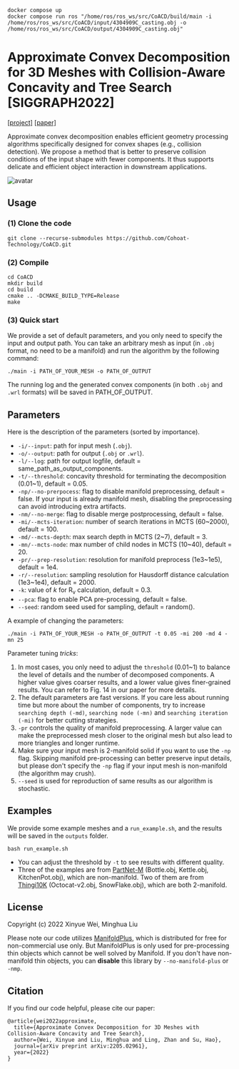 ```
docker compose up
docker compose run ros "/home/ros/ros_ws/src/CoACD/build/main -i /home/ros/ros_ws/src/CoACD/input/4304909C_casting.obj -o /home/ros/ros_ws/src/CoACD/output/4304909C_casting.obj"
```

# Approximate Convex Decomposition for 3D Meshes with Collision-Aware Concavity and Tree Search [SIGGRAPH2022]

[\[project\]](https://colin97.github.io/CoACD/) [\[paper\]](https://arxiv.org/pdf/2205.02961.pdf)

Approximate convex decomposition enables efficient geometry processing algorithms specifically designed for convex shapes (e.g., collision detection). We propose a method that is better to preserve collision conditions of the input shape with fewer components. It thus supports delicate and efficient object interaction in downstream applications.

![avatar](examples/teaser.png)

## Usage

### (1) Clone the code

```
git clone --recurse-submodules https://github.com/Cohoat-Technology/CoACD.git
```

### (2) Compile

```
cd CoACD
mkdir build
cd build
cmake .. -DCMAKE_BUILD_TYPE=Release
make
```

### (3) Quick start

We provide a set of default parameters, and you only need to specify the input and output path. You can take an arbitrary mesh as input (in `.obj` format, no need to be a manifold) and run the algorithm by the following command:

```
./main -i PATH_OF_YOUR_MESH -o PATH_OF_OUTPUT
```

The running log and the generated convex components (in both `.obj` and `.wrl` formats) will be saved in PATH_OF_OUTPUT.

## Parameters

Here is the description of the parameters (sorted by importance).

- `-i/--input`: path for input mesh (`.obj`).
- `-o/--output`: path for output (`.obj` or `.wrl`).
- `-l/--log`: path for output logfile, default = same_path_as_output_components.
- `-t/--threshold`: concavity threshold for terminating the decomposition (0.01~1), default = 0.05.
- `-np/--no-prerpocess`: flag to disable manifold preprocessing, default = false. If your input is already manifold mesh, disabling the preprocessing can avoid introducing extra artifacts.
- `-nm/--no-merge`: flag to disable merge postprocessing, default = false.
- `-mi/--mcts-iteration`: number of search iterations in MCTS (60~2000), default = 100.
- `-md/--mcts-depth`: max search depth in MCTS (2~7), default = 3.
- `-mn/--mcts-node`: max number of child nodes in MCTS (10~40), default = 20.
- `-pr/--prep-resolution`: resolution for manifold preprocess (1e3~1e5), default = 1e4.
- `-r/--resolution`: sampling resolution for Hausdorff distance calculation (1e3~1e4), default = 2000.
- `-k`: value of $k$ for $\operatorname{R_v}$ calculation, default = 0.3.
- `--pca`: flag to enable PCA pre-processing, default = false.
- `--seed`: random seed used for sampling, default = random().

A example of changing the parameters:

```
./main -i PATH_OF_YOUR_MESH -o PATH_OF_OUTPUT -t 0.05 -mi 200 -md 4 -mn 25
```

Parameter tuning _tricks_:

1. In most cases, you only need to adjust the `threshold` (0.01~1) to balance the level of details and the number of decomposed components. A higher value gives coarser results, and a lower value gives finer-grained results. You can refer to Fig. 14 in our paper for more details.
2. The default parameters are fast versions. If you care less about running time but more about the number of components, try to increase `searching depth (-md)`, `searching node (-mn)` and `searching iteration (-mi)` for better cutting strategies.
3. `-pr` controls the quality of manifold preprocessing. A larger value can make the preprocessed mesh closer to the original mesh but also lead to more triangles and longer runtime.
4. Make sure your input mesh is 2-manifold solid if you want to use the `-np` flag. Skipping manifold pre-processing can better preserve input details, but please don't specify the `-np` flag if your input mesh is non-manifold (the algorithm may crush).
5. `--seed` is used for reproduction of same results as our algorithm is stochastic.

## Examples

We provide some example meshes and a `run_example.sh`, and the results will be saved in the `outputs` folder.

```
bash run_example.sh
```

- You can adjust the threshold by `-t` to see results with different quality.
- Three of the examples are from [PartNet-M](https://sapien.ucsd.edu/browse) (Bottle.obj, Kettle.obj, KitchenPot.obj), which are non-manifold. Two of them are from [Thingi10K](https://ten-thousand-models.appspot.com/) (Octocat-v2.obj, SnowFlake.obj), which are both 2-manifold.

## License

Copyright (c) 2022 Xinyue Wei, Minghua Liu

Please note our code utilizes [ManifoldPlus](https://github.com/hjwdzh/ManifoldPlus), which is distributed for free for non-commercial use only. But ManifoldPlus is only used for pre-processing thin objects which cannot be well solved by Manifold. If you don't have non-manifold thin objects, you can **disable** this library by `--no-manifold-plus` or `-nmp`.

## Citation

If you find our code helpful, please cite our paper:

```
@article{wei2022approximate,
  title={Approximate Convex Decomposition for 3D Meshes with Collision-Aware Concavity and Tree Search},
  author={Wei, Xinyue and Liu, Minghua and Ling, Zhan and Su, Hao},
  journal={arXiv preprint arXiv:2205.02961},
  year={2022}
}
```
